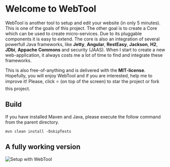 # Welcome to WebTool
WebTool is another tool to setup and edit your website (in only 5 minutes). This is one of the goals of this project. The other goal is to create a Core which can be used to create micro-services. Due to its pluggable components it is easy to extend.
The core is also an integration of several powerfull Java frameworks, like **Jetty**, **Angular**, **RestEasy**, **Jackson**, **H2**, **JDbi**, **Appache Commons** and security (JAAS). When I start to create a new web-application, it always costs me a lot of time to find and integrate these frameworks.

This is also free-of-anything and is delivered with the **MIT-license**. Hopefully, you will enjoy WebTool and if you are interested, help me to improve it! Please, click :star: (on top of the screen) to star the project or fork this project. 

## Build
If you have installed Maven and Java, please execute the follow command from the parent directory.
```
mvn clean install -DskipTests
```

## A fully working version

![Setup with WebTool](http://www.drdevelopment.org/static/images/setup.png)
